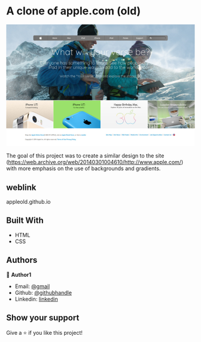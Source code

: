 # A clone of apple.com (old)

![screenshot](./app_screenshot.jpg)

The goal of this project was to create a similar design to the site (https://web.archive.org/web/20140301004610/http://www.apple.com/) with more emphasis on the use of backgrounds and gradients.

## weblink
appleold.github.io

## Built With

- HTML
- CSS

## Authors

👤 **Author1**

- Email: [@gmail](pragatheshpragathesh@gmail.com)
- Github: [@githubhandle](https://github.com/pragatheeshuidev)
- Linkedin: [linkedin](https://www.linkedin.com/in/pragatheesh-r/)


## Show your support

Give a ⭐️ if you like this project!

